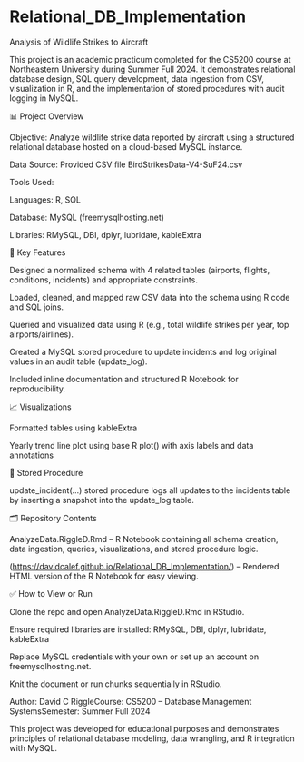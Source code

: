 # Relational_DB_Implementation
Analysis of Wildlife Strikes to Aircraft

This project is an academic practicum completed for the CS5200 course at Northeastern University during Summer Full 2024. It demonstrates relational database design, SQL query development, data ingestion from CSV, visualization in R, and the implementation of stored procedures with audit logging in MySQL.

📊 Project Overview

Objective: Analyze wildlife strike data reported by aircraft using a structured relational database hosted on a cloud-based MySQL instance.

Data Source: Provided CSV file BirdStrikesData-V4-SuF24.csv

Tools Used:

Languages: R, SQL

Database: MySQL (freemysqlhosting.net)

Libraries: RMySQL, DBI, dplyr, lubridate, kableExtra

🔧 Key Features

Designed a normalized schema with 4 related tables (airports, flights, conditions, incidents) and appropriate constraints.

Loaded, cleaned, and mapped raw CSV data into the schema using R code and SQL joins.

Queried and visualized data using R (e.g., total wildlife strikes per year, top airports/airlines).

Created a MySQL stored procedure to update incidents and log original values in an audit table (update_log).

Included inline documentation and structured R Notebook for reproducibility.

📈 Visualizations

Formatted tables using kableExtra

Yearly trend line plot using base R plot() with axis labels and data annotations

🔄 Stored Procedure

update_incident(...) stored procedure logs all updates to the incidents table by inserting a snapshot into the update_log table.

🗂 Repository Contents

AnalyzeData.RiggleD.Rmd – R Notebook containing all schema creation, data ingestion, queries, visualizations, and stored procedure logic.

(https://davidcalef.github.io/Relational_DB_Implementation/) – Rendered HTML version of the R Notebook for easy viewing.

✅ How to View or Run

Clone the repo and open AnalyzeData.RiggleD.Rmd in RStudio.

Ensure required libraries are installed: RMySQL, DBI, dplyr, lubridate, kableExtra

Replace MySQL credentials with your own or set up an account on freemysqlhosting.net.

Knit the document or run chunks sequentially in RStudio.

Author: David C RiggleCourse: CS5200 – Database Management SystemsSemester: Summer Full 2024

This project was developed for educational purposes and demonstrates principles of relational database modeling, data wrangling, and R integration with MySQL.

